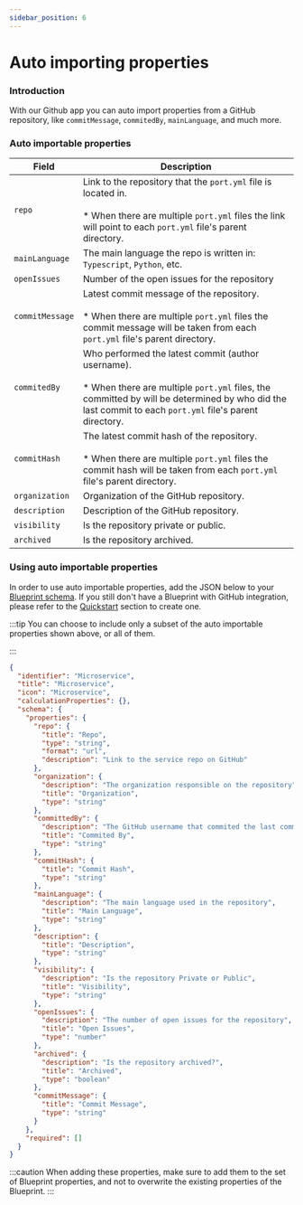 ```yaml
---
sidebar_position: 6
---
```


# Auto importing properties

### Introduction

With our Github app you can auto import properties from a GitHub repository, like `commitMessage`, `commitedBy`, `mainLanguage`, and much more.

### Auto importable properties

| Field           | Description                                                                                                                                                                                                           |
| --------------- | --------------------------------------------------------------------------------------------------------------------------------------------------------------------------------------------------------------------- |
| `repo`          | Link to the repository that the `port.yml` file is located in. <br/><br/> \* When there are multiple `port.yml` files the link will point to each `port.yml` file's parent directory.                                 |
| `mainLanguage`  | The main language the repo is written in: `Typescript`, `Python`, etc.                                                                                                                                                |
| `openIssues`    | Number of the open issues for the repository                                                                                                                                                                          |
| `commitMessage` | Latest commit message of the repository. <br/><br/> \* When there are multiple `port.yml` files the commit message will be taken from each `port.yml` file's parent directory.                                        |
| `commitedBy`    | Who performed the latest commit (author username). <br/><br/> \* When there are multiple `port.yml` files, the committed by will be determined by who did the last commit to each `port.yml` file's parent directory. |
| `commitHash`    | The latest commit hash of the repository. <br/><br/> \* When there are multiple `port.yml` files the commit hash will be taken from each `port.yml` file's parent directory.                                          |
| `organization`  | Organization of the GitHub repository.                                                                                                                                                                                |
| `description`   | Description of the GitHub repository.                                                                                                                                                                                 |
| `visibility`    | Is the repository private or public.                                                                                                                                                                                  |
| `archived`      | Is the repository archived.                                                                                                                                                                                           |

### Using auto importable properties

In order to use auto importable properties, add the JSON below to your [Blueprint schema](../../../software-catalog/blueprint/blueprint.md#blueprints-properties). If you still don't have a Blueprint with GitHub integration, please refer to the [Quickstart](./quickstart) section to create one.

:::tip
You can choose to include only a subset of the auto importable properties shown above, or all of them.

:::

```json showLineNumbers
{
  "identifier": "Microservice",
  "title": "Microservice",
  "icon": "Microservice",
  "calculationProperties": {},
  "schema": {
    "properties": {
      "repo": {
        "title": "Repo",
        "type": "string",
        "format": "url",
        "description": "Link to the service repo on GitHub"
      },
      "organization": {
        "description": "The organization responsible on the repository",
        "title": "Organization",
        "type": "string"
      },
      "committedBy": {
        "description": "The GitHub username that commited the last commit",
        "title": "Commited By",
        "type": "string"
      },
      "commitHash": {
        "title": "Commit Hash",
        "type": "string"
      },
      "mainLanguage": {
        "description": "The main language used in the repository",
        "title": "Main Language",
        "type": "string"
      },
      "description": {
        "title": "Description",
        "type": "string"
      },
      "visibility": {
        "description": "Is the repository Private or Public",
        "title": "Visibility",
        "type": "string"
      },
      "openIssues": {
        "description": "The number of open issues for the repository",
        "title": "Open Issues",
        "type": "number"
      },
      "archived": {
        "description": "Is the repository archived?",
        "title": "Archived",
        "type": "boolean"
      },
      "commitMessage": {
        "title": "Commit Message",
        "type": "string"
      }
    },
    "required": []
  }
}
```

:::caution
When adding these properties, make sure to add them to the set of Blueprint properties, and not to overwrite the existing properties of the Blueprint.
:::
